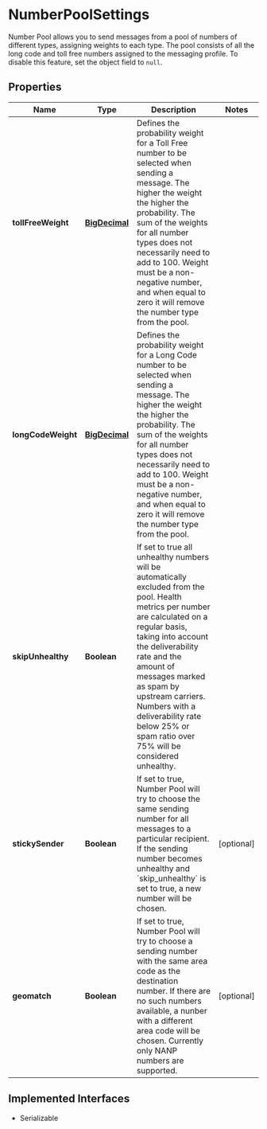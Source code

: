 

# NumberPoolSettings

Number Pool allows you to send messages from a pool of numbers of different types, assigning weights to each type. The pool consists of all the long code and toll free numbers assigned to the messaging profile.  To disable this feature, set the object field to `null`. 
## Properties

Name | Type | Description | Notes
------------ | ------------- | ------------- | -------------
**tollFreeWeight** | [**BigDecimal**](BigDecimal.md) | Defines the probability weight for a Toll Free number to be selected when sending a message. The higher the weight the higher the probability. The sum of the weights for all number types does not necessarily need to add to 100. Weight must be a non-negative number, and when equal to zero it will remove the number type from the pool.  | 
**longCodeWeight** | [**BigDecimal**](BigDecimal.md) | Defines the probability weight for a Long Code number to be selected when sending a message. The higher the weight the higher the probability. The sum of the weights for all number types does not necessarily need to add to 100.  Weight must be a non-negative number, and when equal to zero it will remove the number type from the pool.  | 
**skipUnhealthy** | **Boolean** | If set to true all unhealthy numbers will be automatically excluded from the pool. Health metrics per number are calculated on a regular basis, taking into account the deliverability rate and the amount of messages marked as spam by upstream carriers. Numbers with a deliverability rate below 25% or spam ratio over 75% will be considered unhealthy.  | 
**stickySender** | **Boolean** | If set to true, Number Pool will try to choose the same sending number for all messages to a particular recipient. If the sending number becomes unhealthy and &#x60;skip_unhealthy&#x60; is set to true, a new number will be chosen.  |  [optional]
**geomatch** | **Boolean** | If set to true, Number Pool will try to choose a sending number with the same area code as the destination number. If there are no such numbers available, a nunber with a different area code will be chosen. Currently only NANP numbers are supported.  |  [optional]


## Implemented Interfaces

* Serializable


